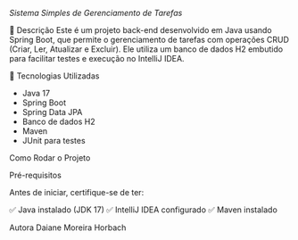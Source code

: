 *Sistema Simples de Gerenciamento de Tarefas*

📌 Descrição
Este é um projeto back-end desenvolvido em Java usando Spring Boot, que permite o gerenciamento de tarefas com operações CRUD (Criar, Ler, Atualizar e Excluir). Ele utiliza um banco de dados H2 embutido para facilitar testes e execução no IntelliJ IDEA.

🔧 Tecnologias Utilizadas
- Java 17
- Spring Boot
- Spring Data JPA
- Banco de dados H2
- Maven
- JUnit para testes

Como Rodar o Projeto

 Pré-requisitos
 
Antes de iniciar, certifique-se de ter:

✅ Java instalado (JDK 17)
✅ IntelliJ IDEA configurado
✅ Maven instalado

Autora
Daiane Moreira Horbach
